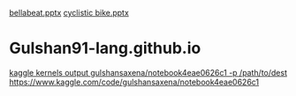 [bellabeat.pptx](https://github.com/Gulshan91-lang/Gulshan91-lang.github.io/files/10139302/bellabeat.pptx)
[cyclistic bike.pptx](https://github.com/Gulshan91-lang/Gulshan91-lang.github.io/files/10139305/cyclistic.bike.pptx)
# Gulshan91-lang.github.io
[kaggle kernels output gulshansaxena/notebook4eae0626c1 -p /path/to/dest ](https://github.com/Gulshan91-lang/Gulshan91-lang.github.io/files/10139302/bellabeat.pptx)
https://www.kaggle.com/code/gulshansaxena/notebook4eae0626c1
